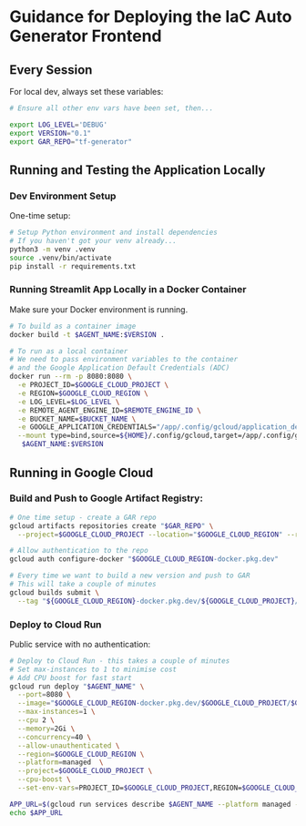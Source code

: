 # Guidance for Deploying the IaC Auto Generator Frontend

## Every Session

For local dev, always set these variables:

```bash
# Ensure all other env vars have been set, then...

export LOG_LEVEL='DEBUG'
export VERSION="0.1"
export GAR_REPO="tf-generator"
```

## Running and Testing the Application Locally

### Dev Environment Setup

One-time setup:

```bash
# Setup Python environment and install dependencies
# If you haven't got your venv already...
python3 -m venv .venv
source .venv/bin/activate
pip install -r requirements.txt
```

### Running Streamlit App Locally in a Docker Container

Make sure your Docker environment is running.

```bash
# To build as a container image
docker build -t $AGENT_NAME:$VERSION .

# To run as a local container
# We need to pass environment variables to the container
# and the Google Application Default Credentials (ADC)
docker run --rm -p 8080:8080 \
  -e PROJECT_ID=$GOOGLE_CLOUD_PROJECT \
  -e REGION=$GOOGLE_CLOUD_REGION \
  -e LOG_LEVEL=$LOG_LEVEL \
  -e REMOTE_AGENT_ENGINE_ID=$REMOTE_ENGINE_ID \
  -e BUCKET_NAME=$BUCKET_NAME \
  -e GOOGLE_APPLICATION_CREDENTIALS="/app/.config/gcloud/application_default_credentials.json" \
  --mount type=bind,source=${HOME}/.config/gcloud,target=/app/.config/gcloud \
   $AGENT_NAME:$VERSION
```

## Running in Google Cloud

### Build and Push to Google Artifact Registry:

```bash
# One time setup - create a GAR repo
gcloud artifacts repositories create "$GAR_REPO" \
  --project=$GOOGLE_CLOUD_PROJECT --location="$GOOGLE_CLOUD_REGION" --repository-format=Docker

# Allow authentication to the repo
gcloud auth configure-docker "$GOOGLE_CLOUD_REGION-docker.pkg.dev"

# Every time we want to build a new version and push to GAR
# This will take a couple of minutes
gcloud builds submit \
  --tag "${GOOGLE_CLOUD_REGION}-docker.pkg.dev/${GOOGLE_CLOUD_PROJECT}/${GAR_REPO}/$AGENT_NAME:$VERSION"
```

### Deploy to Cloud Run

Public service with no authentication:

```bash
# Deploy to Cloud Run - this takes a couple of minutes
# Set max-instances to 1 to minimise cost
# Add CPU boost for fast start
gcloud run deploy "$AGENT_NAME" \
  --port=8080 \
  --image="$GOOGLE_CLOUD_REGION-docker.pkg.dev/$GOOGLE_CLOUD_PROJECT/$GAR_REPO/$AGENT_NAME:$VERSION" \
  --max-instances=1 \
  --cpu 2 \
  --memory=2Gi \
  --concurrency=40 \
  --allow-unauthenticated \
  --region=$GOOGLE_CLOUD_REGION \
  --platform=managed  \
  --project=$GOOGLE_CLOUD_PROJECT \
  --cpu-boost \
  --set-env-vars=PROJECT_ID=$GOOGLE_CLOUD_PROJECT,REGION=$GOOGLE_CLOUD_REGION,LOG_LEVEL=$LOG_LEVEL,REMOTE_AGENT_ENGINE_ID=$REMOTE_ENGINE_ID,BUCKET_NAME=$BUCKET_NAME

APP_URL=$(gcloud run services describe $AGENT_NAME --platform managed --region $GOOGLE_CLOUD_REGION --format="value(status.address.url)")
echo $APP_URL
```